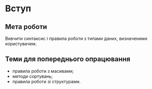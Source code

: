# Вступ
## Мета роботи
Вивчити синтаксис і правила роботи з типами даних, визначеними користувачем.

## Теми для попереднього опрацювання
- правила роботи з масивами;
- методи сортувань;
- правила роботи зі структурами.
